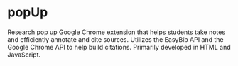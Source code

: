 # popUp
Research pop up 
Google Chrome extension that helps students take notes and efficiently annotate and cite sources. Utilizes the EasyBib API and the Google Chrome API to help build citations. Primarily developed in HTML and JavaScript.